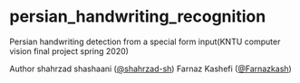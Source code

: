 # persian_handwriting_recognition
Persian handwriting detection from a special form input(KNTU computer vision final project spring 2020)

Author
shahrzad shashaani ([@shahrzad-sh](https://github.com/Shahrzad-sh))
Farnaz Kashefi ([@Farnazkash](https://github.com/Farnazkash))
